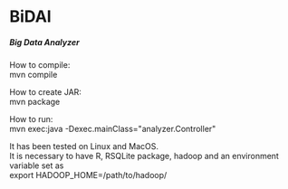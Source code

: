 # BiDAl
<h5>Big Data Analyzer</h5>


How to compile:<br />
mvn compile

How to create JAR:<br />
mvn package

How to run:<br />
mvn exec:java -Dexec.mainClass="analyzer.Controller"

It has been tested on Linux and MacOS.<br />
It is necessary to have R, RSQLite package, hadoop and an environment variable set as<br />
export HADOOP_HOME=/path/to/hadoop/
